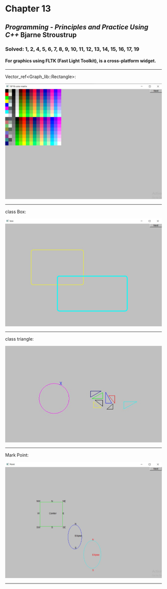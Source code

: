 # Chapter 13
## *Programming - Principles and Practice Using C++*	Bjarne Stroustrup
### Solved: 1, 2, 4, 5, 6, 7, 8, 9, 10, 11, 12, 13, 14, 15, 16, 17, 19
#### For graphics using FLTK (Fast Light Toolkit), is a cross-platform widget.
___

Vector_ref<Graph_lib::Rectangle>:

![](https://github.com/T-DEMD/Graphics_chapter_13/blob/447c5d3ed95d4ff6286e3b96979e17663266da77/color_matrix.jpg)
___

class Box:

![new_box](https://github.com/T-DEMD/Graphics_chapter_13/blob/447c5d3ed95d4ff6286e3b96979e17663266da77/box.jpg)
___

class triangle:

![](https://github.com/T-DEMD/Graphics_chapter_13/blob/447c5d3ed95d4ff6286e3b96979e17663266da77/tr.jpg)
___

Mark Point:

![](https://github.com/T-DEMD/Graphics_chapter_13/blob/New_Branch/Mark.jpg)
___

